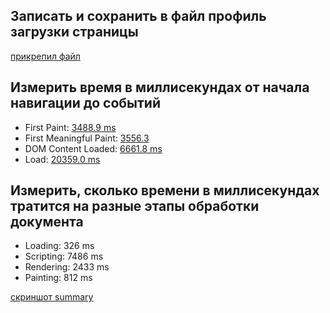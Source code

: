 ## Записать и сохранить в файл профиль загрузки страницы
    
[прикрепил файл](./Profile-20190929T204921)

## Измерить время в миллисекундах от начала навигации до событий 

* First Paint: [3488.9 ms](./first-paint.png) 
* First Meaningful Paint: [3556.3](./first-meaningful-paint.png)
* DOM Content Loaded: [6661.8 ms](./dom-content-loaded.png)
* Load: [20359.0 ms](./load.png)

## Измерить, сколько времени в миллисекундах тратится на разные этапы обработки документа

* Loading: 326 ms
* Scripting: 7486 ms
* Rendering: 2433 ms
* Painting: 812 ms

[скриншот summary](./summary.png)
